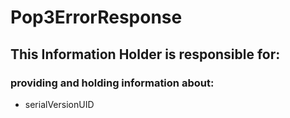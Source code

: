 # Pop3ErrorResponse
## This Information Holder is responsible for:
### providing and holding information about: 
* serialVersionUID
